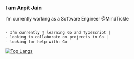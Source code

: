 ### I am **Arpit Jain**

I’m currently working as a Software Engineer @MindTickle
```

- I’m currently 🌱 learning Go and TypeScript |
- looking to collaborate on projeccts in Go |
- looking for help with: Go
```

[![Top Langs](https://github-readme-stats.vercel.app/api/top-langs/?username=antimatter96&layout=compact)]()
